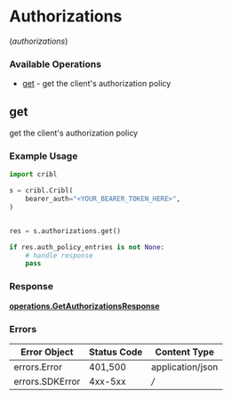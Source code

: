 # Authorizations
(*authorizations*)

### Available Operations

* [get](#get) - get the client's authorization policy

## get

get the client's authorization policy

### Example Usage

```python
import cribl

s = cribl.Cribl(
    bearer_auth="<YOUR_BEARER_TOKEN_HERE>",
)


res = s.authorizations.get()

if res.auth_policy_entries is not None:
    # handle response
    pass

```


### Response

**[operations.GetAuthorizationsResponse](../../models/operations/getauthorizationsresponse.md)**
### Errors

| Error Object     | Status Code      | Content Type     |
| ---------------- | ---------------- | ---------------- |
| errors.Error     | 401,500          | application/json |
| errors.SDKError  | 4xx-5xx          | */*              |
